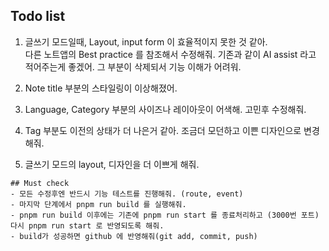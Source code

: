 ## Todo list

1. 글쓰기 모드일때, Layout, input form  이 효율적이지 못한 것 같아.  
다른 노트앱의 Best practice 를 참조해서 수정해줘. 기존과 같이 AI assist 라고 적어주는게 좋겠어. 그 부분이 삭제되서 기능 이해가 어려워.
2. Note title 부분의 스타일링이 이상해졌어.

3. Language, Category 부분의 사이즈나 레이아웃이 어색해. 고민후 수정해줘. 
4. Tag 부분도 이전의 상태가 더 나은거 같아. 조금더 모던하고 이쁜 디자인으로 변경해줘.
5. 글쓰기 모드의 layout, 디자인을 더 이쁘게 해줘. 

```
## Must check
- 모든 수정후엔 반드시 기능 테스트를 진행해줘. (route, event)
- 마지막 단계에서 pnpm run build 를 실행해줘. 
- pnpm run build 이후에는 기존에 pnpm run start 를 종료처리하고 (3000번 포트) 다시 pnpm run start 로 반영되도록 해줘. 
- build가 성공하면 github 에 반영해줘(git add, commit, push)
